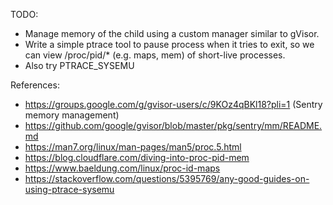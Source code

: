 TODO:
- Manage memory of the child using a custom manager similar to gVisor.
- Write a simple ptrace tool to pause process when it tries to exit, so we can view /proc/pid/* (e.g. maps, mem) of short-live processes.
- Also try PTRACE_SYSEMU

References:
- https://groups.google.com/g/gvisor-users/c/9KOz4qBKl18?pli=1 (Sentry memory management)
- https://github.com/google/gvisor/blob/master/pkg/sentry/mm/README.md
- https://man7.org/linux/man-pages/man5/proc.5.html
- https://blog.cloudflare.com/diving-into-proc-pid-mem
- https://www.baeldung.com/linux/proc-id-maps
- https://stackoverflow.com/questions/5395769/any-good-guides-on-using-ptrace-sysemu
